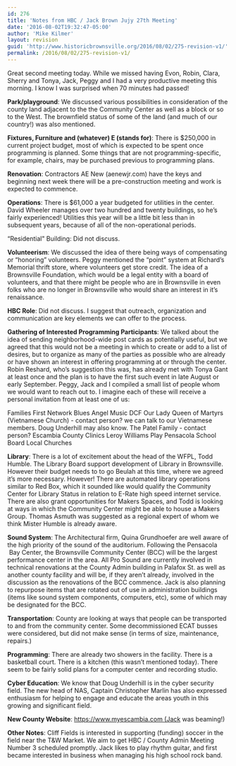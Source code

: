 ```yaml
---
id: 276
title: 'Notes from HBC / Jack Brown Jujy 27th Meeting'
date: '2016-08-02T19:32:47-05:00'
author: 'Mike Kilmer'
layout: revision
guid: 'http://www.historicbrownsville.org/2016/08/02/275-revision-v1/'
permalink: /2016/08/02/275-revision-v1/
---
```


Great second meeting today. While we missed having Evon, Robin, Clara, Sherry and Tonya, Jack, Peggy and I had a very productive meeting this morning. I know I was surprised when 70 minutes had passed!

<strong>Park/playground</strong>: We discussed various possibilities in consideration of the county land adjacent to the the Community Center as well as a block or so to the West. The brownfield status of some of the land (and much of our country!) was also mentioned.

<strong>Fixtures, Furniture and (whatever) E (stands for)</strong>: There is $250,000 in current project budget, most of which is expected to be spent once programming is planned. Some things that are not programming-specific, for example, chairs, may be purchased previous to programming plans.

<strong>Renovation</strong>: Contractors AE New (aenewjr.com) have the keys and beginning next week there will be a pre-construction meeting and work is expected to commence.

<strong>Operations</strong>: There is $61,000 a year budgeted for utilities in the center. David Wheeler manages over two hundred and twenty buildings, so he’s fairly experienced! Utilities this year will be a little bit less than in subsequent years, because of all of the non-operational periods.

“Residential" Building: Did not discuss.

<strong>Volunteerism</strong>: We discussed the idea of there being ways of compensating or “honoring” volunteers. Peggy mentioned the “point” system at Richard’s Memorial thrift store, where volunteers get store credit. The idea of a Brownsville Foundation, which would be a legal entity with a board of volunteers, and that there might be people who are in Brownsville in even folks who are no longer in Brownsville who would share an interest in it’s renaissance.

<strong>HBC Role</strong>: Did not discuss. I suggest that outreach, organization and communication are key elements we can offer to the process.

<strong>Gathering of Interested Programming Participants</strong>: We talked about the idea of sending neighborhood-wide post cards as potentially useful, but we agreed that this would not be a meeting in which to create or add to a list of desires, but to organize as many of the parties as possible who are already or have shown an interest in offering programming at or through the center. Robin Reshard, who’s suggestion this was, has already met with Tonya Gant at least once and the plan is to have the first such event in late August or early September. Peggy, Jack and I compiled a small list of people whom we would want to reach out to. I imagine each of these will receive a personal invitation from at least one of us:

Families First Network
Blues Angel Music
DCF
Our Lady Queen of Martyrs (Vietnamese Church) - contact person? we can talk to our Vietnamese members. Doug Underhill may also know.
The Patel Family - contact person?
Escambia County Clinics
Leroy Williams
Play Pensacola
School Board
Local Churches

<strong>Library</strong>: There is a lot of excitement about the head of the WFPL, Todd Humble. The Library Board support development of Library in Brownsville. However their budget needs to to go Beulah at this time, where we agreed it’s more necessary. However! There are automated library operations similar to Red Box, which it sounded like would qualify the Community Center for Library Status in relation to E-Rate high speed internet service. There are also grant opportunities for Makers Spaces, and Todd is looking at ways in which the Community Center might be able to house a Makers Group. Thomas Asmuth was suggested as a regional expert of whom we think Mister Humble is already aware.

<strong>Sound System</strong>: The Architectural firm, Quina Grundhoefer are well aware of the high priority of the sound of the auditorium. Following the Pensacola  Bay Center, the Brownsville Community Center (BCC) will be the largest performance center in the area. All Pro Sound are currently involved in technical renovations at the County Admin building in Palafox St. as well as another county facility and will be, if they aren’t already, involved in the discussion as the renovations of the BCC commence. Jack is also planning to repurpose items that are rotated out of use in administration buildings (items like sound system components, computers, etc), some of which may be designated for the BCC.

<strong>Transportation</strong>: County are looking at ways that people can be transported to and from the community center. Some decommissioned ECAT busses were considered, but did not make sense (in terms of size, maintenance, repairs.)

<strong>Programming</strong>: There are already two showers in the facility. There is a basketball court. There is a kitchen (this wasn’t mentioned today). There seem to be fairly solid plans for a computer center and recording studio.

<strong>Cyber Education</strong>: We know that Doug Underhill is in the cyber security field. The new head of NAS, Captain Christopher Marlin has also expressed enthusiasm for helping to engage and educate the areas youth in this growing and significant field.

<strong>New County Website</strong>: https://www.myescambia.com (Jack was beaming!)

<strong>Other Notes</strong>: Cliff Fields is interested in supporting (funding) soccer in the field near the T&amp;W Market. We aim to get HBC / County Admin Meeting Number 3 scheduled promptly. Jack likes to play rhythm guitar, and first became interested in business when managing his high school rock band.